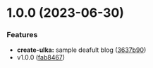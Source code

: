 # 1.0.0 (2023-06-30)

### Features

- **create-ulka:** sample deafult blog ([3637b90](https://github.com/ulkajs/ulka/commit/3637b900154422f3928ffce5420da80f408fbeac))
- v1.0.0 ([fab8467](https://github.com/ulkajs/ulka/commit/fab8467efb77cfceb5c479c2dc7263bad1108f1a))
